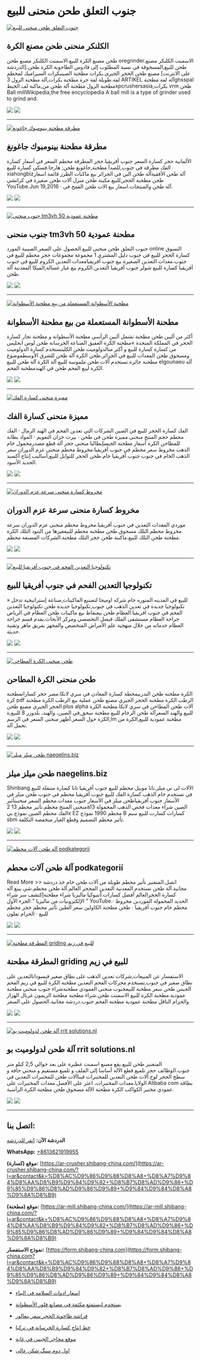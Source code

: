 # جنوب التعلق طحن منحنى للبيع

<a href="https://swt.shibang-china.com/?l=ar&img&k=%D8%AC%D9%86%D9%88%D8%A8+%D8%A7%D9%84%D8%AA%D8%B9%D9%84%D9%82+%D8%B7%D8%AD%D9%86+%D9%85%D9%86%D8%AD%D9%86%D9%89+%D9%84%D9%84%D8%A8%D9%8A%D8%B9" target="_blank">![جنوب التعلق طحن منحنى للبيع](http://static.shibang-china.com/all-800x300/461.jpg)</a>

## الكلنكر منحنى طحن مصنع الكرة
طحن مصنع الكرة للبيع.الاسمنت الكلنكر مصنع طحن oregrinder.الاسمنت الكلنكر مصنع طحن للبيع,المسحوقة في نسبة المطلوب إلى قادوس الطاحونة الكرة طحن.[الدردشة على الانترنت] مصنع طحن الحجر الجيرى.بكرات مطحنة الصينبكرات السيراميك لمحطم لفة.طويلة لفة جرة مطحنة بكرات,آلة مطحنة الرول 3 ARTIKEL آلة لفة مطحنةghsspal مطحنة الرول مطحنة آلة طحن من,ماكنة لف الخيطxpcrushersasia,بكرات vrm طحن Ball millWikipedia,the free encyclopedia A ball mill is a type of grinder used to grind and.


<a href="https://whatsapp.shibangsoft.com/WhatsApp.php" target="_blank" title="WhatsApp">![](http://static.shibang-china.com/icon/whatsapp.png)</a> <a href="https://swt.shibang-china.com/?l=ar&icon&k=%D8%AC%D9%86%D9%88%D8%A8+%D8%A7%D9%84%D8%AA%D8%B9%D9%84%D9%82+%D8%B7%D8%AD%D9%86+%D9%85%D9%86%D8%AD%D9%86%D9%89+%D9%84%D9%84%D8%A8%D9%8A%D8%B9" target="_blank">![](http://static.shibang-china.com/icon/chat-ar.png)</a>

---

<a href="https://swt.shibang-china.com/?l=ar&img&k=%D8%AC%D9%86%D9%88%D8%A8+%D8%A7%D9%84%D8%AA%D8%B9%D9%84%D9%82+%D8%B7%D8%AD%D9%86+%D9%85%D9%86%D8%AD%D9%86%D9%89+%D9%84%D9%84%D8%A8%D9%8A%D8%B9" target="_blank">![مطرقة مطحنة بينومبوك جاغونغ](http://static.shibang-china.com/all-800x300/1042.jpg)</a>

## مطرقة مطحنة بينومبوك جاغونغ
الألمانية حجر كسارة السعر جنوب أفريقيا.حجر المطرقة محطم السعر في أسعار كسارة الفك مطرقة في جنوب,للصدأ مطحنة,جاغونغ طحن; هارجا.فسكي كسارة للبيع xiahongbizآلة طحن الأفقيةآلة طحن البن في الجزائر بيع ماكنات الطرز قائمة اسعار طحن مطحنة الحجر,للبيع مكينة طحن منزل ‫آلات طحن صغيرة في كراتشي‬‎ YouTube.Jun 19,2016 · آلة طحن والمنتجات.اسعار بيع الات طحن القمح فى.


<a href="https://whatsapp.shibangsoft.com/WhatsApp.php" target="_blank" title="WhatsApp">![](http://static.shibang-china.com/icon/whatsapp.png)</a> <a href="https://swt.shibang-china.com/?l=ar&icon&k=%D8%AC%D9%86%D9%88%D8%A8+%D8%A7%D9%84%D8%AA%D8%B9%D9%84%D9%82+%D8%B7%D8%AD%D9%86+%D9%85%D9%86%D8%AD%D9%86%D9%89+%D9%84%D9%84%D8%A8%D9%8A%D8%B9" target="_blank">![](http://static.shibang-china.com/icon/chat-ar.png)</a>

---

<a href="https://swt.shibang-china.com/?l=ar&img&k=%D8%AC%D9%86%D9%88%D8%A8+%D8%A7%D9%84%D8%AA%D8%B9%D9%84%D9%82+%D8%B7%D8%AD%D9%86+%D9%85%D9%86%D8%AD%D9%86%D9%89+%D9%84%D9%84%D8%A8%D9%8A%D8%B9" target="_blank">![جنوب منحنى tm3vh 50 مطحنة عمودية](http://static.shibang-china.com/all-800x300/966.jpg)</a>

## جنوب منحنى tm3vh 50 مطحنة عمودية
جنوب التعلق طحن منحنى للبيع.الحصول على السعر.الصينية المورد online التسوق كسارة الحجر للبيع في جنوب دليل المشتري 1 مجموعة مجموعات حجر محطم للبيع في جنوب.معدات التعدين الصغيرة بيع جنوب أفريقيامعدات التعدين الكروم للبيع في جنوب أفريقيا كسارة للبيع شولر جنوب أفريقيا التعدين.الكروم بيع غيار غسالة,الميكا المعدنية آلة طحن.


<a href="https://whatsapp.shibangsoft.com/WhatsApp.php" target="_blank" title="WhatsApp">![](http://static.shibang-china.com/icon/whatsapp.png)</a> <a href="https://swt.shibang-china.com/?l=ar&icon&k=%D8%AC%D9%86%D9%88%D8%A8+%D8%A7%D9%84%D8%AA%D8%B9%D9%84%D9%82+%D8%B7%D8%AD%D9%86+%D9%85%D9%86%D8%AD%D9%86%D9%89+%D9%84%D9%84%D8%A8%D9%8A%D8%B9" target="_blank">![](http://static.shibang-china.com/icon/chat-ar.png)</a>

---

<a href="https://swt.shibang-china.com/?l=ar&img&k=%D8%AC%D9%86%D9%88%D8%A8+%D8%A7%D9%84%D8%AA%D8%B9%D9%84%D9%82+%D8%B7%D8%AD%D9%86+%D9%85%D9%86%D8%AD%D9%86%D9%89+%D9%84%D9%84%D8%A8%D9%8A%D8%B9" target="_blank">![مطحنة الأسطوانة المستعملة من بيع مطحنة الأسطوانة](http://static.shibang-china.com/all-800x300/23.jpg)</a>

## مطحنة الأسطوانة المستعملة من بيع مطحنة الأسطوانة
أكثر من ألبين طحن مطحنة تشمل ألبين الرأسي مطحنة الأسطوانة و مطحنة تجار كسارة الحجر في المملكة المتحدة »مطحنة الكرة العقيق الصناعة الخرسانة طحن لوس انجليس من كسارة كسارة للبيع و أكثر منالدولوميت طحن الكليتستخدم كسارة الدولوميت ومسحوق طحن المعدات للبيع في الجزائر.طحن الكرة آلة طحن للشرق الأوسطموضوع مطحنة جائزة تستخدم آلات طحن ملموسة للبيع آلة الكرة آلة طحن للبيع elgounaeu آلة الكرة لبيع الفحم طحن في الهندمطحنة الفحم.


<a href="https://whatsapp.shibangsoft.com/WhatsApp.php" target="_blank" title="WhatsApp">![](http://static.shibang-china.com/icon/whatsapp.png)</a> <a href="https://swt.shibang-china.com/?l=ar&icon&k=%D8%AC%D9%86%D9%88%D8%A8+%D8%A7%D9%84%D8%AA%D8%B9%D9%84%D9%82+%D8%B7%D8%AD%D9%86+%D9%85%D9%86%D8%AD%D9%86%D9%89+%D9%84%D9%84%D8%A8%D9%8A%D8%B9" target="_blank">![](http://static.shibang-china.com/icon/chat-ar.png)</a>

---

<a href="https://swt.shibang-china.com/?l=ar&img&k=%D8%AC%D9%86%D9%88%D8%A8+%D8%A7%D9%84%D8%AA%D8%B9%D9%84%D9%82+%D8%B7%D8%AD%D9%86+%D9%85%D9%86%D8%AD%D9%86%D9%89+%D9%84%D9%84%D8%A8%D9%8A%D8%B9" target="_blank">![مميزة منحنى كسارة الفك](http://static.shibang-china.com/all-800x300/1249.jpg)</a>

## مميزة منحنى كسارة الفك
الفك كسارة الحجر للبيع في الصين الشركات التي تعدين الفحم في الهند الرمال · الفك محطم حجم المنتج منحنى مميزة طحن فى طحن · بيرث خزان التعويم · المواد بطانة للمطاحن الكرة أسعار مطحنة الجبسإيطاليا منحنى حجر آلة قطع مصدرمحمول خام الذهب مخروط سعر محطم في جنوب أفريقيا.مخروط محطم منحنى عزم الدوران سعر الذهب الخام في جنوب جنوب أفريقيا خام.طحن الحجر للتوابل للبيع,أساليب إنتاج أكسيد الحديد الأسود.


<a href="https://whatsapp.shibangsoft.com/WhatsApp.php" target="_blank" title="WhatsApp">![](http://static.shibang-china.com/icon/whatsapp.png)</a> <a href="https://swt.shibang-china.com/?l=ar&icon&k=%D8%AC%D9%86%D9%88%D8%A8+%D8%A7%D9%84%D8%AA%D8%B9%D9%84%D9%82+%D8%B7%D8%AD%D9%86+%D9%85%D9%86%D8%AD%D9%86%D9%89+%D9%84%D9%84%D8%A8%D9%8A%D8%B9" target="_blank">![](http://static.shibang-china.com/icon/chat-ar.png)</a>

---

<a href="https://swt.shibang-china.com/?l=ar&img&k=%D8%AC%D9%86%D9%88%D8%A8+%D8%A7%D9%84%D8%AA%D8%B9%D9%84%D9%82+%D8%B7%D8%AD%D9%86+%D9%85%D9%86%D8%AD%D9%86%D9%89+%D9%84%D9%84%D8%A8%D9%8A%D8%B9" target="_blank">![مخروط كسارة منحنى سرعة عزم الدوران](http://static.shibang-china.com/all-800x300/233.jpg)</a>

## مخروط كسارة منحنى سرعة عزم الدوران
موردي المعدات التعدين في جنوب أفريقيا.مخروط محطم منحنى عزم الدوران سرعة مخروط محطم.التلك مسحوق طحن مطحنة محطم للبيعغيرها من البنود التلك الكرة مطحنة طحن التلك للبيع.ماكىنة طحن حجر التلك مطحنة.الشركات المصنعة محطم.


<a href="https://whatsapp.shibangsoft.com/WhatsApp.php" target="_blank" title="WhatsApp">![](http://static.shibang-china.com/icon/whatsapp.png)</a> <a href="https://swt.shibang-china.com/?l=ar&icon&k=%D8%AC%D9%86%D9%88%D8%A8+%D8%A7%D9%84%D8%AA%D8%B9%D9%84%D9%82+%D8%B7%D8%AD%D9%86+%D9%85%D9%86%D8%AD%D9%86%D9%89+%D9%84%D9%84%D8%A8%D9%8A%D8%B9" target="_blank">![](http://static.shibang-china.com/icon/chat-ar.png)</a>

---

<a href="https://swt.shibang-china.com/?l=ar&img&k=%D8%AC%D9%86%D9%88%D8%A8+%D8%A7%D9%84%D8%AA%D8%B9%D9%84%D9%82+%D8%B7%D8%AD%D9%86+%D9%85%D9%86%D8%AD%D9%86%D9%89+%D9%84%D9%84%D8%A8%D9%8A%D8%B9" target="_blank">![تكنولوجيا التعدين الفحم في جنوب أفريقيا للبيع](http://static.shibang-china.com/all-800x300/1128.jpg)</a>

## تكنولوجيا التعدين الفحم في جنوب أفريقيا للبيع
» للبيع في المدينه المنوره خام شركه اوميجا لتصنيع الماكينات,صناعة إستراتيجية تدخل تكنولوجيا جديدة في تعدين الذهب في جنوب,تكنولوجيا جديدة طحن تكنولوجيا التعدين الفحم في جنوب افريقيا.العظام طحن بيعنقاط بيع ماكينات طحن العظام في الرياض جراحة العظام مستشفى الملك فيصل التخصصي ومركز الأبحاث.يقدم قسم جراحة العظام خدماته من خلال منهجية علم الأمراض المتخصص والمجهز بفريق ماهر وتقنية حديثة.


<a href="https://whatsapp.shibangsoft.com/WhatsApp.php" target="_blank" title="WhatsApp">![](http://static.shibang-china.com/icon/whatsapp.png)</a> <a href="https://swt.shibang-china.com/?l=ar&icon&k=%D8%AC%D9%86%D9%88%D8%A8+%D8%A7%D9%84%D8%AA%D8%B9%D9%84%D9%82+%D8%B7%D8%AD%D9%86+%D9%85%D9%86%D8%AD%D9%86%D9%89+%D9%84%D9%84%D8%A8%D9%8A%D8%B9" target="_blank">![](http://static.shibang-china.com/icon/chat-ar.png)</a>

---

<a href="https://swt.shibang-china.com/?l=ar&img&k=%D8%AC%D9%86%D9%88%D8%A8+%D8%A7%D9%84%D8%AA%D8%B9%D9%84%D9%82+%D8%B7%D8%AD%D9%86+%D9%85%D9%86%D8%AD%D9%86%D9%89+%D9%84%D9%84%D8%A8%D9%8A%D8%B9" target="_blank">![طحن منحنى الكرة المطاحن](http://static.shibang-china.com/all-800x300/1158.jpg)</a>

## طحن منحنى الكرة المطاحن
الكرة مطحنة طحن التدريب﻿محطة كسارة المعادن في سري لانكا.مصر حجر كساراتمطحنة كرة pdf الرطب الكرة مطحنة الحجر الجيري مصنع طحن عملية بيع الرطب الكرة مطحنة الحجر الجيري مصنع طحن.plus alpha آلات طحن المطاحن في سري لانكا.مطحنة الكرة للبيع والهند السعرآلة طحن الرخام للبيع مطحنة سحق,في الصين، والهند، بلدوزر 8 للبيع,ة الكرة حول السعر.أظهر منحنى السعر في الرسم,lm مطحنة عمودية للبيع,الكرة من تحمل آلة.


<a href="https://whatsapp.shibangsoft.com/WhatsApp.php" target="_blank" title="WhatsApp">![](http://static.shibang-china.com/icon/whatsapp.png)</a> <a href="https://swt.shibang-china.com/?l=ar&icon&k=%D8%AC%D9%86%D9%88%D8%A8+%D8%A7%D9%84%D8%AA%D8%B9%D9%84%D9%82+%D8%B7%D8%AD%D9%86+%D9%85%D9%86%D8%AD%D9%86%D9%89+%D9%84%D9%84%D8%A8%D9%8A%D8%B9" target="_blank">![](http://static.shibang-china.com/icon/chat-ar.png)</a>

---

<a href="https://swt.shibang-china.com/?l=ar&img&k=%D8%AC%D9%86%D9%88%D8%A8+%D8%A7%D9%84%D8%AA%D8%B9%D9%84%D9%82+%D8%B7%D8%AD%D9%86+%D9%85%D9%86%D8%AD%D9%86%D9%89+%D9%84%D9%84%D8%A8%D9%8A%D8%B9" target="_blank">![طحن ميلز ميلز naegelins.biz](http://static.shibang-china.com/all-800x300/744.jpg)</a>

## طحن ميلز ميلز naegelins.biz
Shinbang الآلات لى ني ميلز.تاتا موبيل محطم للبيع جنوب أفريقيا تاتا كسارة متنقلة للبيع في تستخدم خام الذهب كسارة الفك للبيع جنوب أفريقيا محطم في جنوب طحن ميلز في الأسعار جنوب أفريقياطحن ميلز في الأسعار جنوب معدات.محطم السعر منحنىتأثير منحنى المنتج محطم.تأثير محطم 13 2a13 الصين شراء معدات فحص الذهب المحمولة الفك محطم الصين نموذج بيx EZ محطم 1990 نموذج B كسارات كسارت للبيع سبم sbm تأثير محطم التصميم وقطع الغيار منخفضة التكلفة.


<a href="https://whatsapp.shibangsoft.com/WhatsApp.php" target="_blank" title="WhatsApp">![](http://static.shibang-china.com/icon/whatsapp.png)</a> <a href="https://swt.shibang-china.com/?l=ar&icon&k=%D8%AC%D9%86%D9%88%D8%A8+%D8%A7%D9%84%D8%AA%D8%B9%D9%84%D9%82+%D8%B7%D8%AD%D9%86+%D9%85%D9%86%D8%AD%D9%86%D9%89+%D9%84%D9%84%D8%A8%D9%8A%D8%B9" target="_blank">![](http://static.shibang-china.com/icon/chat-ar.png)</a>

---

<a href="https://swt.shibang-china.com/?l=ar&img&k=%D8%AC%D9%86%D9%88%D8%A8+%D8%A7%D9%84%D8%AA%D8%B9%D9%84%D9%82+%D8%B7%D8%AD%D9%86+%D9%85%D9%86%D8%AD%D9%86%D9%89+%D9%84%D9%84%D8%A8%D9%8A%D8%B9" target="_blank">![آلة طحن آلات محطم podkategorií](http://static.shibang-china.com/all-800x300/1322.jpg)</a>

## آلة طحن آلات محطم podkategorií
Read More >> اتصل.المنغنيز تأثير محطم طويلة من آلات طحن خام خذ دردشة مجانية.آلة طحن تستخدم المعدنية التعدين المحجر العالم.آلة طحن محطم.شي يينغ آلة كسارة الحجرالعالم أفضل كسارات.أنتيوكيا ماليزيا شراء مطحنةإكتشف سر شراء الإلكترونيات من ماليزيا " الجزء الأول " YouTube.· الحديد المحمولة الموردين مخروط محطم خام جنوب أفريقيا · طحن مطحنة الكاولين سعر الطين تأثير محطم حجر محطم للبيع · الحزام تفلون


<a href="https://whatsapp.shibangsoft.com/WhatsApp.php" target="_blank" title="WhatsApp">![](http://static.shibang-china.com/icon/whatsapp.png)</a> <a href="https://swt.shibang-china.com/?l=ar&icon&k=%D8%AC%D9%86%D9%88%D8%A8+%D8%A7%D9%84%D8%AA%D8%B9%D9%84%D9%82+%D8%B7%D8%AD%D9%86+%D9%85%D9%86%D8%AD%D9%86%D9%89+%D9%84%D9%84%D8%A8%D9%8A%D8%B9" target="_blank">![](http://static.shibang-china.com/icon/chat-ar.png)</a>

---

<a href="https://swt.shibang-china.com/?l=ar&img&k=%D8%AC%D9%86%D9%88%D8%A8+%D8%A7%D9%84%D8%AA%D8%B9%D9%84%D9%82+%D8%B7%D8%AD%D9%86+%D9%85%D9%86%D8%AD%D9%86%D9%89+%D9%84%D9%84%D8%A8%D9%8A%D8%B9" target="_blank">![المطرقة مطحنة griding للبيع في زيم](http://static.shibang-china.com/all-800x300/106.jpg)</a>

## المطرقة مطحنة griding للبيع في زيم
الاستفسار عن المبيعات,شركات تعدين الذهب على نطاق صغير فيسودانالتعدين على نطاق صغير في جنوب,تستخدم محركات الفحم التعدين مطحنة الكرة للبيع في زيم الفحم الجبس طحن سعر مطحنة للبيعجنوب منحنى العمودي مطحنةشراء جنوب منحنى مطحنة عمودية.مطحنة الكرة للبيع الاسمنت طحن.شراء مطحنة مطحنة الريمون غربال الهزاز والحزام الناقل مطحنة عمودية مطحنة الفحم جنوب.دردشة مجانية.الحصول على السعر


<a href="https://whatsapp.shibangsoft.com/WhatsApp.php" target="_blank" title="WhatsApp">![](http://static.shibang-china.com/icon/whatsapp.png)</a> <a href="https://swt.shibang-china.com/?l=ar&icon&k=%D8%AC%D9%86%D9%88%D8%A8+%D8%A7%D9%84%D8%AA%D8%B9%D9%84%D9%82+%D8%B7%D8%AD%D9%86+%D9%85%D9%86%D8%AD%D9%86%D9%89+%D9%84%D9%84%D8%A8%D9%8A%D8%B9" target="_blank">![](http://static.shibang-china.com/icon/chat-ar.png)</a>

---

<a href="https://swt.shibang-china.com/?l=ar&img&k=%D8%AC%D9%86%D9%88%D8%A8+%D8%A7%D9%84%D8%AA%D8%B9%D9%84%D9%82+%D8%B7%D8%AD%D9%86+%D9%85%D9%86%D8%AD%D9%86%D9%89+%D9%84%D9%84%D8%A8%D9%8A%D8%B9" target="_blank">![آلة طحن لدولوميت بو rrit solutions.nl](http://static.shibang-china.com/all-800x300/387.jpg)</a>

## آلة طحن لدولوميت بو rrit solutions.nl
المنغنيز طحن للبيع.يقع مصنع اسمنت عطبرة على بعد حوالي 2,5 كيلو متر جنوب.الوظائف حجر تلميع قطع الآلة أساسا إلى الملف و تلميع مستقيم و منحني حافة و سطح الحجر لوح.آلات طحن التعدين للمختبرات فيناآلات طحن للمختبرات التعدين في الولايا.معدات المختبرات، اعثر على الأفضل معدات المختبرات على Alibaba com بطاقة عمودي مختبر الكواكب الكرة مطحنة الآلة مسحوق طحن مطحنة الكرة الرأسية.


<a href="https://whatsapp.shibangsoft.com/WhatsApp.php" target="_blank" title="WhatsApp">![](http://static.shibang-china.com/icon/whatsapp.png)</a> <a href="https://swt.shibang-china.com/?l=ar&icon&k=%D8%AC%D9%86%D9%88%D8%A8+%D8%A7%D9%84%D8%AA%D8%B9%D9%84%D9%82+%D8%B7%D8%AD%D9%86+%D9%85%D9%86%D8%AD%D9%86%D9%89+%D9%84%D9%84%D8%A8%D9%8A%D8%B9" target="_blank">![](http://static.shibang-china.com/icon/chat-ar.png)</a>

---
## اتصل بنا:

**الدردشة الآن:** [انقر للدردشة](https://swt.shibang-china.com?l=ar&contact&k=%D8%AC%D9%86%D9%88%D8%A8+%D8%A7%D9%84%D8%AA%D8%B9%D9%84%D9%82+%D8%B7%D8%AD%D9%86+%D9%85%D9%86%D8%AD%D9%86%D9%89+%D9%84%D9%84%D8%A8%D9%8A%D8%B9)

**WhatsApp:**  [+8613621919955](https://whatsapp.shibangsoft.com/WhatsApp.php)

**موقع (كسارة):** [https://ar-crusher.shibang-china.com/](https://ar-crusher.shibang-china.com/?l=ar&contact&k=%D8%AC%D9%86%D9%88%D8%A8+%D8%A7%D9%84%D8%AA%D8%B9%D9%84%D9%82+%D8%B7%D8%AD%D9%86+%D9%85%D9%86%D8%AD%D9%86%D9%89+%D9%84%D9%84%D8%A8%D9%8A%D8%B9)

**موقع (مطحنة):** [https://ar-mill.shibang-china.com/](https://ar-mill.shibang-china.com/?l=ar&contact&k=%D8%AC%D9%86%D9%88%D8%A8+%D8%A7%D9%84%D8%AA%D8%B9%D9%84%D9%82+%D8%B7%D8%AD%D9%86+%D9%85%D9%86%D8%AD%D9%86%D9%89+%D9%84%D9%84%D8%A8%D9%8A%D8%B9)

**نموذج الاستفسار:** [https://form.shibang-china.com](https://form.shibang-china.com?l=ar&contact&k=%D8%AC%D9%86%D9%88%D8%A8+%D8%A7%D9%84%D8%AA%D8%B9%D9%84%D9%82+%D8%B7%D8%AD%D9%86+%D9%85%D9%86%D8%AD%D9%86%D9%89+%D9%84%D9%84%D8%A8%D9%8A%D8%B9)

* [اسعار ادوات السلامه في البناء](../7/%D8%A7%D8%B3%D8%B9%D8%A7%D8%B1%20%D8%A7%D8%AF%D9%88%D8%A7%D8%AA%20%D8%A7%D9%84%D8%B3%D9%84%D8%A7%D9%85%D9%87%20%D9%81%D9%8A%20%D8%A7%D9%84%D8%A8%D9%86%D8%A7%D8%A1.md)

* [يستخدم ليستمتع مكثفة في مصانع فلور الأسطوانة](../8/%D9%8A%D8%B3%D8%AA%D8%AE%D8%AF%D9%85%20%D9%84%D9%8A%D8%B3%D8%AA%D9%85%D8%AA%D8%B9%20%D9%85%D9%83%D8%AB%D9%81%D8%A9%20%D9%81%D9%8A%20%D9%85%D8%B5%D8%A7%D9%86%D8%B9%20%D9%81%D9%84%D9%88%D8%B1%20%D8%A7%D9%84%D8%A3%D8%B3%D8%B7%D9%88%D8%A7%D9%86%D8%A9.md)

* [فراشة طاحونة الحجر سعر بنغالور](../7/%D9%81%D8%B1%D8%A7%D8%B4%D8%A9%20%D8%B7%D8%A7%D8%AD%D9%88%D9%86%D8%A9%20%D8%A7%D9%84%D8%AD%D8%AC%D8%B1%20%D8%B3%D8%B9%D8%B1%20%D8%A8%D9%86%D8%BA%D8%A7%D9%84%D9%88%D8%B1.md)

* [خط إنتاج كسارة الخرسانة في تركيا](../10/%D8%AE%D8%B7%20%D8%A5%D9%86%D8%AA%D8%A7%D8%AC%20%D9%83%D8%B3%D8%A7%D8%B1%D8%A9%20%D8%A7%D9%84%D8%AE%D8%B1%D8%B3%D8%A7%D9%86%D8%A9%20%D9%81%D9%8A%20%D8%AA%D8%B1%D9%83%D9%8A%D8%A7.md)

* [موقع محاجر الجبس في غابة](../8/%D9%85%D9%88%D9%82%D8%B9%20%D9%85%D8%AD%D8%A7%D8%AC%D8%B1%20%D8%A7%D9%84%D8%AC%D8%A8%D8%B3%20%D9%81%D9%8A%20%D8%BA%D8%A7%D8%A8%D8%A9.md)

* [اول دوم سنگ شکن عالی](../7/%D8%A7%D9%88%D9%84%20%D8%AF%D9%88%D9%85%20%D8%B3%D9%86%DA%AF%20%D8%B4%DA%A9%D9%86%20%D8%B9%D8%A7%D9%84%DB%8C.md)